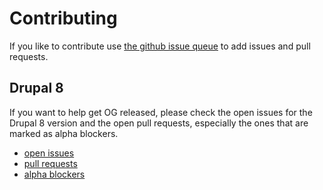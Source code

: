 # Contributing

If you like to contribute use [the github issue queue](https://github.com/gizra/og/issues) to add issues
and pull requests.

## Drupal 8

If you want to help get OG released, please check the open issues for the Drupal 8 version and the open pull requests, especially the ones that are marked as alpha blockers.

- [open issues](https://github.com/gizra/og/issues?q=is%3Aissue+is%3Aopen+label%3A%22Drupal+8%22)
- [pull requests](https://github.com/Gizra/og/pulls?q=is%3Apr+is%3Aopen+label%3A"Drupal+8")
- [alpha blockers](https://github.com/Gizra/og/pulls?q=is%3Aopen+label%3A%22Alpha+blocker%22)
